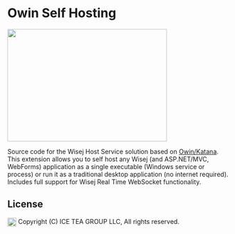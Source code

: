 Owin Self Hosting
====

<img src="https://raw.githubusercontent.com/iceteagroup/wisej-extensions/master/Support/Images/Owin.png" width="358" height="252">

Source code for the Wisej Host Service solution based on [Owin/Katana](http://owin.org/). This extension allows you to self host any Wisej (and ASP.NET/MVC, WebForms) application as a single executable  (Windows service or process) or run it as a traditional desktop application (no internet required). Includes full support for Wisej Real Time WebSocket functionality.

License
-------
<img src="http://iceteagroup.com/wp-content/uploads/2017/01/Square-64x64-trasp.png" height="20" align="top"> Copyright (C) ICE TEA GROUP LLC, All rights reserved.

